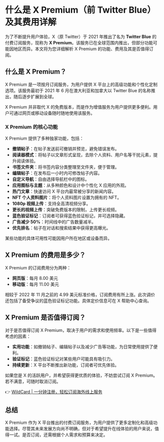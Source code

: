 # 什么是 X Premium（前 Twitter Blue）及其费用详解

为了不断提升用户体验，X（原 Twitter）于 2021 年推出了名为 **Twitter Blue** 的付费订阅服务，现称为 **X Premium**。该服务已在全球范围内推出，但部分功能可能因地区而异。本文将为您详细解析 X Premium 的功能、费用及其是否值得订阅。

## 什么是 X Premium？

X Premium 是一项按月订阅服务，为用户提供 X 平台上的高级功能和个性化定制选项。该服务最初于 2021 年 6 月在澳大利亚和加拿大以 Twitter Blue 的名称推出，随后逐步扩展到全球。

X Premium 并非取代 X 的免费版本，而是作为增值服务为用户提供更多便利。用户可通过网页或移动设备随时随地使用该服务。

### X Premium 的核心功能

X Premium 提供了多种独家功能，包括：

- **撤销帖子**：在帖子发送前可撤销并预览，避免错误发布。
- **阅读器模式**：将帖子以文章形式呈现，去除个人资料、用户名等干扰元素，提升阅读体验。
- **书签文件夹**：将书签内容分类整理至文件夹，便于管理。
- **编辑帖子**：在发布后一小时内可修改帖子内容。
- **自定义导航**：自由选择导航栏中的图标。
- **应用图标与主题**：从多种颜色和设计中个性化 X 应用的外观。
- **热门文章**：快速访问 X 平台内最常被分享的新闻内容。
- **NFT 个人资料图片**：将个人资料图片设置为拥有的 NFT。
- **1080p 视频上传**：支持全高清视频分享。
- **更长的视频上传**：突破免费版本的限制，上传更长视频。
- **蓝色验证标记**：订阅者可获得蓝色验证标记，并可选择隐藏。
- **广告减少 50%**：时间线中的广告数量减半。
- **优先排名**：帖子在对话和搜索结果中获得更高曝光。

某些功能的具体可用性可能因用户所在地区或设备而异。

## X Premium 的费用是多少？

X Premium 的订阅费用分为两种：

- **网页版**：每月 8.00 美元
- **移动版**：每月 11.00 美元

相较于 2022 年 11 月之前的 4.99 美元标准价格，订阅费用有所上涨。此次调价还包括了备受争议的蓝色验证标记功能。具体定价信息可在 X 帮助中心查询。

## X Premium 是否值得订阅？

对于是否值得订阅 X Premium，取决于用户的需求和使用频率。以下是一些值得考虑的因素：

- **实用功能**：如撤销帖子、编辑帖子以及减少广告等功能，为日常使用提供了便利。
- **验证标记**：蓝色验证标记对某些用户可能具有吸引力。
- **持续更新**：X 平台不断推出新功能，订阅者可优先体验。

如果您是 X 的活跃用户，并希望获得更优质的体验，不妨尝试订阅 X Premium。若不满意，可随时取消订阅。

👉 [WildCard | 一分钟注册，轻松订阅海外线上服务](https://bbtdd.com/WildCard)

## 总结

X Premium 作为 X 平台推出的付费订阅服务，为用户提供了更多定制化和高级功能选择。尽管其未来发展方向尚不明确，但对于希望提升在线体验的用户来说，值得一试。是否订阅，还需根据个人需求和预算来决定。
